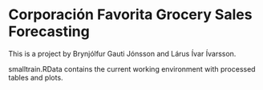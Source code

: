 Corporación Favorita Grocery Sales Forecasting
=========

This is a project by Brynjólfur Gauti Jónsson and Lárus Ívar Ívarsson.

smalltrain.RData contains the current working environment with processed tables and plots.
